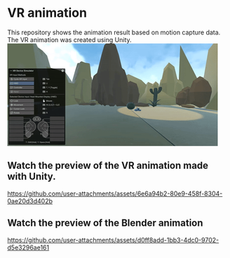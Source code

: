 # VR animation

This repository shows the animation result based on motion capture data.
The VR animation was created using Unity.
![Animacja](youtube-video-gif.gif)

## Watch the preview of the VR animation made with Unity.

https://github.com/user-attachments/assets/6e6a94b2-80e9-458f-8304-0ae20d3d402b

## Watch the preview of the Blender animation

https://github.com/user-attachments/assets/d0ff8add-1bb3-4dc0-9702-d5e3296ae161

